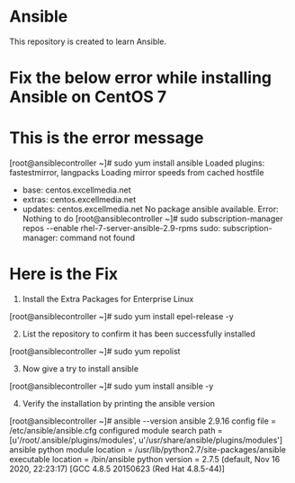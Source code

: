 # Ansible
This repository is created to learn Ansible.

# Fix the below error while installing Ansible on CentOS 7

# This is the error message
[root@ansiblecontroller ~]# sudo yum install ansible
Loaded plugins: fastestmirror, langpacks
Loading mirror speeds from cached hostfile
 * base: centos.excellmedia.net
 * extras: centos.excellmedia.net
 * updates: centos.excellmedia.net
No package ansible available.
Error: Nothing to do
[root@ansiblecontroller ~]# sudo subscription-manager repos --enable rhel-7-server-ansible-2.9-rpms
sudo: subscription-manager: command not found

# Here is the Fix
1. Install the Extra Packages for Enterprise Linux

[root@ansiblecontroller ~]# sudo yum install epel-release -y

2. List the repository to confirm it has been successfully installed

[root@ansiblecontroller ~]# sudo yum repolist

3. Now give a try to install ansible

[root@ansiblecontroller ~]# sudo yum install ansible -y

4. Verify the installation by printing the ansible version

[root@ansiblecontroller ~]# ansible --version
ansible 2.9.16
  config file = /etc/ansible/ansible.cfg
  configured module search path = [u'/root/.ansible/plugins/modules', u'/usr/share/ansible/plugins/modules']
  ansible python module location = /usr/lib/python2.7/site-packages/ansible
  executable location = /bin/ansible
  python version = 2.7.5 (default, Nov 16 2020, 22:23:17) [GCC 4.8.5 20150623 (Red Hat 4.8.5-44)]
  
